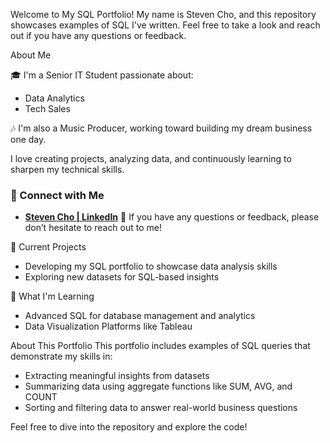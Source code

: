 Welcome to My SQL Portfolio!
My name is Steven Cho, and this repository showcases examples of SQL I've written. Feel free to take a look and reach out if you have any questions or feedback.

About Me

🎓 I'm a Senior IT Student passionate about:
- Data Analytics
- Tech Sales
  
🎶 I'm also a Music Producer, working toward building my dream business one day.

I love creating projects, analyzing data, and continuously learning to sharpen my technical skills.

### 🤝 Connect with Me  

- [**Steven Cho | LinkedIn**](https://www.linkedin.com/in/steven-cho028/)
💬 If you have any questions or feedback, please don’t hesitate to reach out to me!

🔭 Current Projects
- Developing my SQL portfolio to showcase data analysis skills
- Exploring new datasets for SQL-based insights
  
🌱 What I'm Learning
- Advanced SQL for database management and analytics
- Data Visualization Platforms like Tableau
  
About This Portfolio
This portfolio includes examples of SQL queries that demonstrate my skills in:
- Extracting meaningful insights from datasets
- Summarizing data using aggregate functions like SUM, AVG, and COUNT
- Sorting and filtering data to answer real-world business questions
  
Feel free to dive into the repository and explore the code!

